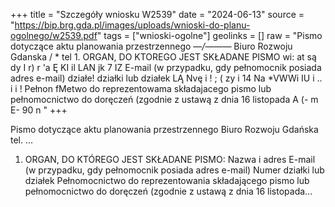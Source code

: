 +++
title = "Szczegóły wniosku W2539"
date = "2024-06-13"
source = "https://bip.brg.gda.pl/images/uploads/wnioski-do-planu-ogolnego/w2539.pdf"
tags = ["wnioski-ogolne"]
geolinks = []
raw = "Pismo dotyczące aktu planowania przestrzennego —_/—_—_—_ Biuro Rozwoju Gdanska / * tel  1. ORGAN, DO KTOREGO JEST SKŁADANE PISMO wi:  at są dy I r) r 'a  Ę KI il LAN jk 7 IZ E-mail (w przypadku, gdy pełnomocnik posiada adres e-mail) działe! działki lub działek LĄ Nvę i ! ; ( zy i 14 Na *VWWi IU i .. i  i ! Pełnon fMetwo do reprezentowama składajacego pismo lub pełnomocnictwo do doręczeń (zgodnie z ustawą z dnia 16 listopada A (- m E- 90 n "
+++

Pismo dotyczące aktu planowania przestrzennego 
Biuro Rozwoju Gdańska 
tel. ...

1. ORGAN, DO KTÓREGO JEST SKŁADANE PISMO:
Nazwa i adres
E-mail (w przypadku, gdy pełnomocnik posiada adres e-mail)
Numer działki lub działek
Pełnomocnictwo do reprezentowania składającego pismo lub pełnomocnictwo do doręczeń (zgodnie z ustawą z dnia 16 listopada...


